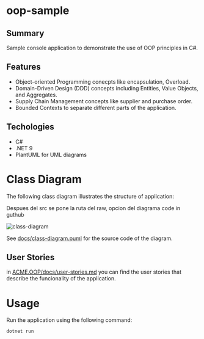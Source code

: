 # oop-sample

## Summary
Sample console application to demonstrate the use of OOP principles in C#.

## Features
- Object-oriented Programming conecpts like encapsulation, Overload.
- Domain-Driven Design (DDD) concepts including Entities, Value Objects, and Aggregates.
- Supply Chain Management concepts like supplier and purchase order.
- Bounded Contexts to separate different parts of the application.

## Techologies
- C#
- .NET 9
- PlantUML for UML diagrams

# Class Diagram
The following class diagram illustrates the structure of application:

Despues del src se pone la ruta del raw, opcion del diagrama code in guthub

![class-diagram](https://www.plantuml.com/plantuml/proxy?src=https://raw.githubusercontent.com/sergioJM05/oop-sample-april-8-compilated/refs/heads/main/ACME.OOP/docs/class-diagram.puml)

See [docs/class-diagram.puml](docs/class-diagram.puml) for the source code of the diagram.

## User Stories
in [ACME.OOP/docs/user-stories.md](docs/user-stories.md) you can find the user stories that describe the funcionality of the application.

# Usage
Run the application using the following command:

```bash
dotnet run
```